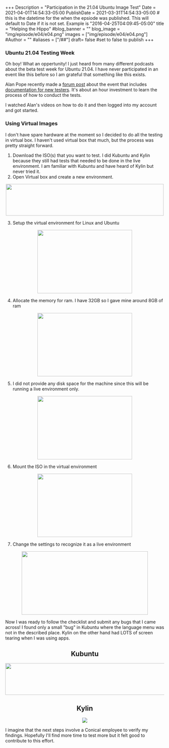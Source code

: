 +++
Description = "Participation in the 21.04 Ubuntu Image Test"
Date = 2021-04-01T14:54:33-05:00
PublishDate = 2021-03-31T14:54:33-05:00 # this is the datetime for the when the epsiode was published. This will default to Date if it is not set. Example is "2016-04-25T04:09:45-05:00"
title = "Helping the Hippo"
#blog_banner = ""
blog_image = "img/episode/e04/e04.png"
images = ["img/episode/e04/e04.png"]
#Author = ""
#aliases = ["/##"]
draft= false #set to false to publish
+++
### Ubuntu 21.04 Testing Week
Oh boy! What an oppertunity! I just heard from many different podcasts about the beta test week for Ubuntu 21.04. I have never participated in an event like this before so I am grateful that something like this exists.

Alan Pope recently made a [forum post](https://discourse.ubuntu.com/t/ubuntu-21-04-testing-week/21519) about the event that includes [documentation for new testers](https://wiki.ubuntu.com/QATeam/Overview/NewTesters). It's about an hour investment to learn the process of how to conduct the tests. 

I watched Alan's videos on how to do it and then logged into my account and got started.

### Using Virtual Images
I don't have spare hardware at the moment so I decided to do all the testing in virtual box. I haven't used virtual box that much, but the process was pretty straight forward. 

1. Download the ISO(s) that you want to test. I did Kubuntu and Kylin because they still had tests that needed to be done in the live environment. I am familiar with Kubuntu and have heard of Kylin but never tried it.
2. Open Virtual box and create a new environment.

<p style="text-align:center;"><img src="https://linuxlemming.com/img/episode/e04/new.png" width="500" height="100"/>

3. Setup the virtual environment for Linux and Ubuntu

<p style="text-align:center;"><img src="https://linuxlemming.com/img/episode/e04/type.png" width="300" height="200"/>

4. Allocate the memory for ram. I have 32GB so I gave mine around 8GB of ram
<p style="text-align:center;"><img src="https://linuxlemming.com/img/episode/e04/memory.png" width="300" height="200"/>

5. I did not provide any disk space for the machine since this will be running a live environment only.

<p style="text-align:center;"><img src="https://linuxlemming.com/img/episode/e04/nodisk.png" width="300" height="200"/>

6. Mount the ISO in the virtual environment

<p style="text-align:center;"><img src="https://linuxlemming.com/img/episode/e04/iso.png" width="300" height="200"/>

7. Change the settings to recognize it as a live environment

<p style="text-align:center;"><img src="https://linuxlemming.com/img/episode/e04/live.png" width="400" height="200"/>

Now I was ready to follow the checklist and submit any bugs that I came across! I found only a small "bug" in Kubuntu where the language menu was not in the described place. Kylin on the other hand had LOTS of screen tearing when I was using apps.
<h2 style="text-align:center;"> Kubuntu </h2>  
<p style="text-align:center;"><img src="https://linuxlemming.com/img/episode/e04/kbuntu.png" width="600" height="100"/>
<h2 style="text-align:center;"> Kylin </h2> 
<p style="text-align:center;"><img src="https://linuxlemming.com/img/episode/e04/kylin.png" class="img-fluid"/>

I imagine that the next steps involve a Conical employee to verify my findings. Hopefully I'll find more time to test more but it felt good to contribute to this effort.